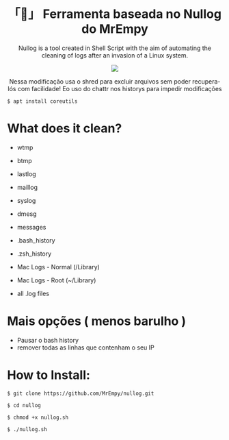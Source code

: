 <h1 align="center">「🧹」 Ferramenta baseada no Nullog do MrEmpy </h1>

<a><p align="center">Nullog is a tool created in Shell Script with the aim of automating the cleaning of logs after an invasion of a Linux system.</p></a>

<p align="center"><img src="image.png"></p>


<a><p align="center">Nessa modificação usa o shred para excluir arquivos sem poder recupera-lós com facilidade! Eo uso do chattr nos historys para impedir modificações</p></a>

```
$ apt install coreutils

```


# What does it clean?

* wtmp

* btmp

* lastlog

* maillog

* syslog

* dmesg

* messages

* .bash_history

* .zsh_history

* Mac Logs - Normal (/Library)

* Mac Logs - Root (~/Library)

* all .log files


# Mais opções ( menos barulho ) 

* Pausar  o bash history 
* remover todas as linhas que contenham o seu IP



# How to Install:

```
$ git clone https://github.com/MrEmpy/nullog.git

$ cd nullog 

$ chmod +x nullog.sh

$ ./nullog.sh
```
